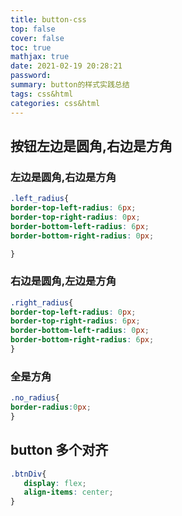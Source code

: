 ```yaml
---
title: button-css
top: false
cover: false
toc: true
mathjax: true
date: 2021-02-19 20:28:21
password:
summary: button的样式实践总结
tags: css&html
categories: css&html
---
```


## 按钮左边是圆角,右边是方角

### 左边是圆角,右边是方角
```css
.left_radius{
border-top-left-radius: 6px;
border-top-right-radius: 0px;
border-bottom-left-radius: 6px;
border-bottom-right-radius: 0px;

}
```
###  右边是圆角,左边是方角
```css
.right_radius{
border-top-left-radius: 0px;
border-top-right-radius: 6px;
border-bottom-left-radius: 0px;
border-bottom-right-radius: 6px;
}
```
### 全是方角
```css
.no_radius{
border-radius:0px;
}
```

## button 多个对齐

```css
.btnDiv{
   display: flex;
   align-items: center;  
}  
```

